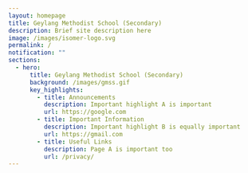 ```yaml
---
layout: homepage
title: Geylang Methodist School (Secondary)
description: Brief site description here
image: /images/isomer-logo.svg
permalink: /
notification: ""
sections:
  - hero:
      title: Geylang Methodist School (Secondary)
      background: /images/gmss.gif
      key_highlights:
        - title: Announcements
          description: Important highlight A is important
          url: https://google.com
        - title: Important Information
          description: Important highlight B is equally important
          url: https://gmail.com
        - title: Useful Links
          description: Page A is important too
          url: /privacy/
---
```

